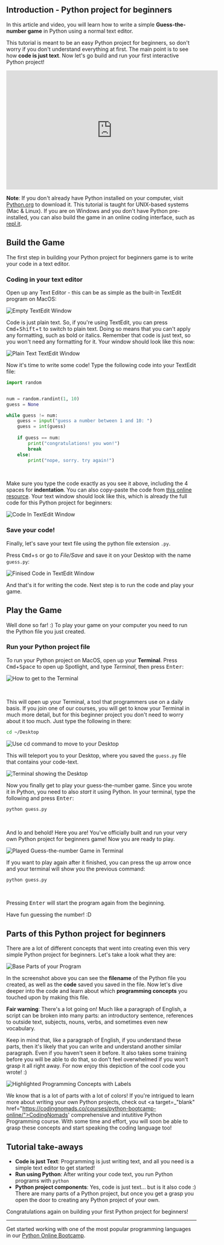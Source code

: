 ## Introduction - Python project for beginners

In this article and video, you will learn how to write a simple **Guess-the-number game** in Python using a normal text editor. 

This tutorial is meant to be an easy Python project for beginners, so don't worry if you don't understand everything at first. The main point is to see how **code is just text**. Now let's go build and run your first interactive Python project!

<iframe width="560" height="315" src="https://www.youtube.com/embed/CAOOILNwI5M" frameborder="0" allow="accelerometer; autoplay; encrypted-media; gyroscope; picture-in-picture" allowfullscreen></iframe>

**Note**: If you don't already have Python installed on your computer, visit <a target="_blank" href="https://www.python.org/downloads/">Python.org</a> to download it. This tutorial is taught for UNIX-based systems (Mac & Linux). If you are on Windows and you don't have Python pre-installed, you can also build the game in an online coding interface, such as [repl.it](https://repl.it/).

## Build the Game 

The first step in building your Python project for beginners game is to write your code in a text editor.

### Coding in your text editor

Open up any Text Editor - this can be as simple as the built-in TextEdit program on MacOS:

![Empty TextEdit Window](https://github.com/CodingNomads/articles/blob/main/code-is-text/imgs/empty_textedit.png?raw=true)

Code is just plain text. So, if you're using TextEdit, you can press <kbd>Cmd</kbd>+<kbd>Shift</kbd>+<kbd>t</kbd> to switch to plain text. Doing so means that you can't apply any formatting, such as bold or italics. Remember that code is just text, so you won't need any formatting for it. Your window should look like this now:

![Plain Text TextEdit Window](https://github.com/CodingNomads/articles/blob/main/code-is-text/imgs/plain_textedit_window.png?raw=true)

Now it's time to write some code! Type the following code into your TextEdit file:

```python
import random


num = random.randint(1, 10)
guess = None

while guess != num:
    guess = input("guess a number between 1 and 10: ")
    guess = int(guess)
    
    if guess == num:
        print("congratulations! you won!")
        break
    else:
        print("nope, sorry. try again!")
```
&nbsp;

Make sure you type the code exactly as you see it above, including the 4 spaces for **indentation**. You can also copy-paste the code from [this online resource](https://gist.github.com/martin-martin/d2f0bf7a6187a4e05d847b06e2bcee1d). Your text window should look like this, which is already the full code for this Python project for beginners:

![Code In TextEdit Window](https://github.com/CodingNomads/articles/blob/main/code-is-text/imgs/guess_code.png?raw=true)

### Save your code!

Finally, let's save your text file using the python file extension `.py`. 

Press <kbd>Cmd</kbd>+<kbd>s</kbd> or go to _File/Save_ and save it on your Desktop with the name `guess.py`:

![Finised Code in TextEdit Window](https://github.com/CodingNomads/articles/blob/main/code-is-text/imgs/finished_code.png?raw=true)

And that's it for writing the code. Next step is to run the code and play your game.

## Play the Game

Well done so far! :) To play your game on your computer you need to run the Python file you just created. 

### Run your Python project file
To run your Python project on MacOS, open up your **Terminal**. Press <kbd>Cmd</kbd>+<kbd>Space</kbd> to open up Spotlight, and type _Terminal_, then press <kbd>Enter</kbd>:

![How to get to the Terminal](https://github.com/CodingNomads/articles/blob/main/code-is-text/imgs/get_to_terminal.png?raw=true)

&nbsp;

This will open up your Terminal, a tool that programmers use on a daily basis. If you join one of our courses, you will get to know your Terminal in much more detail, but for this beginner project you don't need to worry about it too much. Just type the following in there:

```bash
cd ~/Desktop
```

![Use cd command to move to your Desktop](https://github.com/CodingNomads/articles/blob/main/code-is-text/imgs/cd_desktop.png?raw=true)

This will teleport you to your Desktop, where you saved the `guess.py` file that contains your code-text.

![Terminal showing the Desktop](https://github.com/CodingNomads/articles/blob/main/code-is-text/imgs/on_desktop.png?raw=true)

Now you finally get to play your guess-the-number game. Since you wrote it in Python, you need to also _start_ it using Python. In your terminal, type the following and press <kbd>Enter</kbd>:

```bash
python guess.py
```
&nbsp;

And lo and behold! Here you are! You've officially built and run your very own Python project for beginners game! Now you are ready to play.

![Played Guess-the-number Game in Terminal](https://github.com/CodingNomads/articles/blob/main/code-is-text/imgs/played_game.png?raw=true)

If you want to play again after it finished, you can press the <kbd>up</kbd> arrow once and your terminal will show you the previous command:

```bash
python guess.py
```

&nbsp;

Pressing <kbd>Enter</kbd> will start the program again from the beginning.

Have fun guessing the number! :D

## Parts of this Python project for beginners

There are a lot of different concepts that went into creating even this very simple Python project for beginners. Let's take a look what they are:

![Base Parts of your Program](https://github.com/CodingNomads/articles/blob/main/code-is-text/imgs/base_parts.png?raw=true)

In the screenshot above you can see the **filename** of the Python file you created, as well as the **code** saved you saved in the file. Now let's dive deeper into the code and learn about which **programming concepts** you touched upon by making this file.

**Fair warning**: There's a lot going on! Much like a paragraph of English, a script can be broken into many parts: an introductory sentence, references to outside text, subjects, nouns, verbs, and sometimes even new vocabulary.

Keep in mind that, like a paragraph of English, if you understand these parts, then it's likely that you can write and understand another similar paragraph. Even if you haven't seen it before. It also takes some training before you will be able to do that, so don't feel overwhelmed if you won't grasp it all right away. For now enjoy this depiction of the cool code you wrote! :)

![Highlighted Programming Concepts with Labels](https://github.com/CodingNomads/articles/blob/main/code-is-text/imgs//programming_concepts.png?raw=True)

We know that is a lot of parts with a lot of colors! If you're intrigued to learn more about writing your own Python projects, check out <a target=_"blank" href="https://codingnomads.co/courses/python-bootcamp-online/">CodingNomads' comprehensive and intutitive Python Programming course</a>. With some time and effort, you will soon be able to grasp these concepts and start speaking the coding language too!

## Tutorial take-aways

- **Code is just Text**: Programming is just writing text, and all you need is a simple text editor to get started!
- **Run using Python**: After writing your code text, you run Python programs with `python`
- **Python project components**: Yes, code is just text... but is it also code :) There are many parts of a Python project, but once you get a grasp you open the door to creating any Python project of your own.

Congratulations again on building your first Python project for beginners!

---

Get started working with one of the most popular programming languages in our [Python Online Bootcamp](https://codingnomads.co/courses/python-bootcamp-online/).
